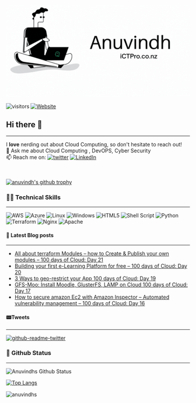 

<p align=”center”>
<img width=”200" height=”200" src=./assets/banner5.gif alt=”my banner”>
</p>

![visitors](https://visitor-badge.glitch.me/badge?page_id=anuvindhs)  [![Website](https://img.shields.io/website?label=Community&up_message=ictpro.co.nz&url=https%3A%2F%2Fictpro.co.nz)](https://ictpro.co.nz)


## Hi there 👋
----
I **love** nerding out about Cloud Computing, so don't hesitate to reach out!</br>
💬 Ask me about Cloud Computing , DevOPS, Cyber Security </br>
📫 Reach me on: [![twitter](https://img.shields.io/badge/twitter-1DA1F2?style=for-the-badge&logo=twitter&logoColor=white)](https://twitter.com/anuvindhs)  [![LinkedIn](https://img.shields.io/badge/linkedin-%230077B5.svg?style=for-the-badge&logo=linkedin&logoColor=white)](https://whttps//www.linkedin.com/in/anuvindhs)

</br>

[![anuvindh's github trophy](https://github-profile-trophy.vercel.app/?username=anuvindhs&row=1)](https://github.com/anuvindhs/)

###  👨‍💻 Technical Skills
------
![AWS](https://img.shields.io/badge/AWS-%23FF9900.svg?style=for-the-badge&logo=amazon-aws&logoColor=white) ![Azure](https://img.shields.io/badge/azure-%230072C6.svg?style=for-the-badge&logo=microsoftazure&logoColor=white) ![Linux](https://img.shields.io/badge/Linux-FCC624?style=for-the-badge&logo=linux&logoColor=black) ![Windows](https://img.shields.io/badge/Windows-0078D6?style=for-the-badge&logo=windows&logoColor=white) ![HTML5](https://img.shields.io/badge/html5-%23E34F26.svg?style=for-the-badge&logo=html5&logoColor=white) ![Shell Script](https://img.shields.io/badge/shell_script-%23121011.svg?style=for-the-badge&logo=gnu-bash&logoColor=white) ![Python](https://img.shields.io/badge/python-3670A0?style=for-the-badge&logo=python&logoColor=ffdd54) ![Terraform](https://img.shields.io/badge/terraform-%235835CC.svg?style=for-the-badge&logo=terraform&logoColor=white) ![Nginx](https://img.shields.io/badge/nginx-%23009639.svg?style=for-the-badge&logo=nginx&logoColor=white)  ![Apache](https://img.shields.io/badge/apache-%23D42029.svg?style=for-the-badge&logo=apache&logoColor=white) 



#### 📘 Latest Blog posts
----
<!-- BLOG-POST-LIST:START -->
- [All about terraform Modules – how to Create &amp; Publish your own modules – 100 days of Cloud: Day 21](https://ictpro.co.nz/all-about-terraform-modules-create-publish-your-own-modules-100-days-of-cloud-day-21/?utm_source=rss&utm_medium=rss&utm_campaign=all-about-terraform-modules-create-publish-your-own-modules-100-days-of-cloud-day-21)
- [Building your first e-Learning Platform for free – 100 days of Cloud: Day 20](https://ictpro.co.nz/building-your-first-e-learning-platform-for-free-100-days-of-cloud-day-20/?utm_source=rss&utm_medium=rss&utm_campaign=building-your-first-e-learning-platform-for-free-100-days-of-cloud-day-20)
- [3 Ways to geo-restrict your App 100 days of Cloud: Day 19](https://ictpro.co.nz/3-ways-to-geo-restrict-your-app/?utm_source=rss&utm_medium=rss&utm_campaign=3-ways-to-geo-restrict-your-app)
- [GFS-Moo: Install Moodle, GlusterFS, LAMP on Cloud 100 days of Cloud: Day 17](https://ictpro.co.nz/gfs-moo-install-moodle-glusterfs-lamp-on-cloud-100-days-of-cloud-day-17/?utm_source=rss&utm_medium=rss&utm_campaign=gfs-moo-install-moodle-glusterfs-lamp-on-cloud-100-days-of-cloud-day-17)
- [How to secure amazon Ec2 with Amazon Inspector – Automated  vulnerability management – 100 days of Cloud: Day 16](https://ictpro.co.nz/how-to-secure-amazon-ec2-with-amazon-inspector-automated-vulnerability-management-100-days-of-cloud-day-16/?utm_source=rss&utm_medium=rss&utm_campaign=how-to-secure-amazon-ec2-with-amazon-inspector-automated-vulnerability-management-100-days-of-cloud-day-16)
<!-- BLOG-POST-LIST:END --> 

#### 📟Tweets
----
[![github-readme-twitter](https://github-readme-twitter.gazf.vercel.app/api?id=anuvindhs)](https://twitter.com/anuvindhs/)


### 📝 Github Status
--------------


![Anuvindhs Github Status](https://github-readme-stats.vercel.app/api?username=anuvindhs&hide=contribs,prs&show_icons=true&theme=dar)

[![Top Langs](https://github-readme-stats.vercel.app/api/top-langs/?username=anuvindhs&layout=compact&theme=dar)](https://github.com/anuvindhs)

<p><img align="center" src="https://github-readme-streak-stats.herokuapp.com/?user=anuvindhs&" alt="anuvindhs" /></p>
<figure class="video_container">
